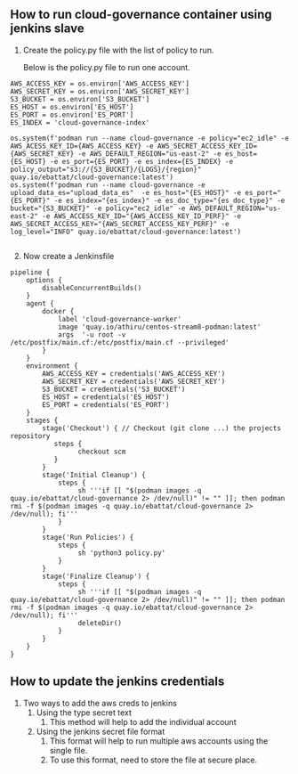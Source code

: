 ## How to run cloud-governance container using jenkins slave

1. Create the policy.py file with the list of policy to run. 
    
    Below is the policy.py file to run one account.
```commandline
AWS_ACCESS_KEY = os.environ['AWS_ACCESS_KEY']
AWS_SECRET_KEY = os.environ['AWS_SECRET_KEY']
S3_BUCKET = os.environ['S3_BUCKET']
ES_HOST = os.environ['ES_HOST']
ES_PORT = os.environ['ES_PORT']
ES_INDEX = 'cloud-governance-index'

os.system(f'podman run --name cloud-governance -e policy="ec2_idle" -e AWS_ACESS_KEY_ID={AWS_ACCESS_KEY} -e AWS_SECRET_ACCESS_KEY_ID={AWS_SECRET_KEY} -e AWS_DEFAULT_REGION="us-east-2" -e es_host={ES_HOST} -e es_port={ES_PORT} -e es_index={ES_INDEX} -e policy_output="s3://{S3_BUCKET}/{LOGS}/{region}"  quay.io/ebattat/cloud-governance:latest')
os.system(f'podman run --name cloud-governance -e upload_data_es="upload_data_es"  -e es_host="{ES_HOST}" -e es_port="{ES_PORT}" -e es_index="{es_index}" -e es_doc_type="{es_doc_type}" -e bucket="{S3_BUCKET}" -e policy="ec2_idle" -e AWS_DEFAULT_REGION="us-east-2" -e AWS_ACCESS_KEY_ID="{AWS_ACCESS_KEY_ID_PERF}" -e AWS_SECRET_ACCESS_KEY="{AWS_SECRET_ACCESS_KEY_PERF}" -e log_level="INFO" quay.io/ebattat/cloud-governance:latest')


```

2. Now create a Jenkinsfile
```commandline
pipeline {
    options {
        disableConcurrentBuilds()
    }
    agent {
        docker {
            label 'cloud-governance-worker'
            image 'quay.io/athiru/centos-stream8-podman:latest'
            args  '-u root -v /etc/postfix/main.cf:/etc/postfix/main.cf --privileged'
        }
    }
    environment {
        AWS_ACCESS_KEY = credentials('AWS_ACCESS_KEY')
        AWS_SECRET_KEY = credentials('AWS_SECRET_KEY')
        S3_BUCKET = credentials('S3_BUCKET')
        ES_HOST = credentials('ES_HOST')
        ES_PORT = credentials('ES_PORT')
    }
    stages {
        stage('Checkout') { // Checkout (git clone ...) the projects repository
           steps {
                 checkout scm
           }
        }
        stage('Initial Cleanup') {
            steps {
                 sh '''if [[ "$(podman images -q quay.io/ebattat/cloud-governance 2> /dev/null)" != "" ]]; then podman rmi -f $(podman images -q quay.io/ebattat/cloud-governance 2> /dev/null); fi'''
            }
        }
        stage('Run Policies') {
            steps {
                 sh 'python3 policy.py'
            }
        }
        stage('Finalize Cleanup') {
            steps {
                 sh '''if [[ "$(podman images -q quay.io/ebattat/cloud-governance 2> /dev/null)" != "" ]]; then podman rmi -f $(podman images -q quay.io/ebattat/cloud-governance 2> /dev/null); fi'''
                 deleteDir()
            }
        }
    }
}

```

## How to update the jenkins credentials
1. Two ways to add the aws creds to jenkins
   1. Using the type secret text
      1. This method will help to add the individual account
   2. Using the jenkins secret file format
      1. This format will help to run multiple aws accounts using the single file.
      2. To use this format, need to store the file at secure place.
 